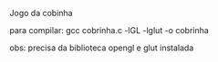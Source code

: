 Jogo da cobinha

para compilar:
gcc cobrinha.c -lGL -lglut  -o cobrinha

obs: precisa da biblioteca opengl e glut instalada
